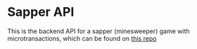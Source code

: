 # Sapper API

This is the backend API for a sapper (minesweeper) game with microtransactions, which can be found on [this repo](https://github.com/malpkakefirek/Sapper)
